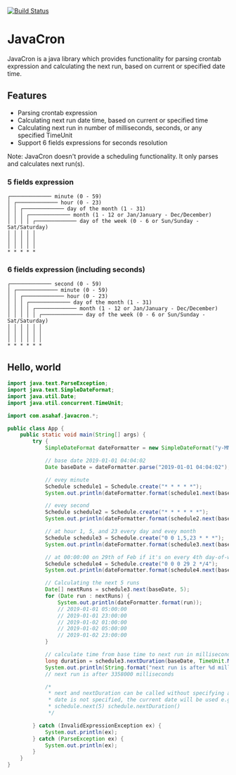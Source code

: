[![Build Status](https://travis-ci.org/asahaf/javacron.svg?branch=master)](https://travis-ci.org/asahaf/javacron)

JavaCron
============

JavaCron is a java library which provides functionality for parsing crontab expression 
and calculating the next run, based on current or specified date time.

## Features
* Parsing crontab expression
* Calculating next run date time, based on current or specified time
* Calculating next run in number of milliseconds, seconds, or any specified TimeUnit
* Support 6 fields expressions for seconds resolution

Note: JavaCron doesn't provide a scheduling functionality. It only parses and calculates
next run(s).

### 5 fields expression
```
┌───────────── minute (0 - 59)
│ ┌───────────── hour (0 - 23)
│ │ ┌───────────── day of the month (1 - 31)
│ │ │ ┌───────────── month (1 - 12 or Jan/January - Dec/December)
│ │ │ │ ┌───────────── day of the week (0 - 6 or Sun/Sunday - Sat/Saturday)
│ │ │ │ │                                   
│ │ │ │ │
│ │ │ │ │
* * * * *
```

### 6 fields expression (including seconds)
```
┌───────────── second (0 - 59)
│ ┌───────────── minute (0 - 59)
│ │ ┌───────────── hour (0 - 23)
│ │ │ ┌───────────── day of the month (1 - 31)
│ │ │ │ ┌───────────── month (1 - 12 or Jan/January - Dec/December)
│ │ │ │ │ ┌───────────── day of the week (0 - 6 or Sun/Sunday - Sat/Saturday)
│ │ │ │ │ │                                   
│ │ │ │ │ │
│ │ │ │ │ │
* * * * * *
```

## Hello, world
```java
import java.text.ParseException;
import java.text.SimpleDateFormat;
import java.util.Date;
import java.util.concurrent.TimeUnit;

import com.asahaf.javacron.*;

public class App {
    public static void main(String[] args) {
        try {
            SimpleDateFormat dateFormatter = new SimpleDateFormat("y-MM-dd HH:mm:ss");

            // base date 2019-01-01 04:04:02
            Date baseDate = dateFormatter.parse("2019-01-01 04:04:02");

            // evey minute
            Schedule schedule1 = Schedule.create("* * * * *");
            System.out.println(dateFormatter.format(schedule1.next(baseDate))); // 2019-01-01 04:05:00

            // evey second
            Schedule schedule2 = Schedule.create("* * * * * *");
            System.out.println(dateFormatter.format(schedule2.next(baseDate))); // 2019-01-01 04:04:03

            // at hour 1, 5, and 23 every day and evey month
            Schedule schedule3 = Schedule.create("0 0 1,5,23 * * *");
            System.out.println(dateFormatter.format(schedule3.next(baseDate))); // 2019-01-01 05:00:00

            // at 00:00:00 on 29th of Feb if it's on every 4th day-of-week.
            Schedule schedule4 = Schedule.create("0 0 0 29 2 */4");
            System.out.println(dateFormatter.format(schedule4.next(baseDate))); // 2024-02-29 00:00:00

            // Calculating the next 5 runs
            Date[] nextRuns = schedule3.next(baseDate, 5);
            for (Date run : nextRuns) {
                System.out.println(dateFormatter.format(run));
                // 2019-01-01 05:00:00
                // 2019-01-01 23:00:00
                // 2019-01-02 01:00:00
                // 2019-01-02 05:00:00
                // 2019-01-02 23:00:00
            }

            // calculate time from base time to next run in milliseconds
            long duration = schedule3.nextDuration(baseDate, TimeUnit.MILLISECONDS);
            System.out.println(String.format("next run is after %d milliseconds", duration));
            // next run is after 3358000 milliseconds

            /*
             * next and nextDuration can be called without specifying a base date. when base
             * date is not specified, the current date will be used e.g. schedule.next()
             * schedule.next(5) schedule.nextDuration()
             */

        } catch (InvalidExpressionException ex) {
            System.out.println(ex);
        } catch (ParseException ex) {
            System.out.println(ex);
        }
    }
}
```
